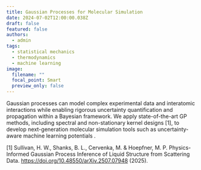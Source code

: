 ```yaml
---
title: Gaussian Processes for Molecular Simulation
date: 2024-07-02T12:00:00.038Z
draft: false
featured: false
authors:
  - admin
tags:
  - statistical mechanics
  - thermodynamics
  - machine learning
image:
  filename: ""
  focal_point: Smart
  preview_only: false
---
```

Gaussian processes can model complex experimental data and interatomic interactions while enabling rigorous uncertainty quantification and propagation within a Bayesian framework. We apply state-of-the-art GP methods, including spectral and non-stationary kernel designs [1], to develop next-generation molecular simulation tools such as uncertainty-aware machine learning potentials .

[1] Sullivan, H. W., Shanks, B. L., Cervenka, M. & Hoepfner, M. P. Physics-Informed Gaussian Process Inference of Liquid Structure from Scattering Data. https://doi.org/10.48550/arXiv.2507.07948 (2025).

